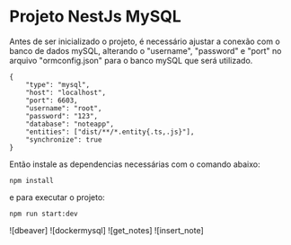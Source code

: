 # Projeto NestJs MySQL

Antes de ser inicializado o projeto, é necessário ajustar a conexão com o banco de dados mySQL, alterando o "username", "password" e "port" no arquivo "ormconfig.json" para o banco mySQL que será utilizado.
```
{
    "type": "mysql",
    "host": "localhost",
    "port": 6603,
    "username": "root",
    "password": "123",
    "database": "noteapp",
    "entities": ["dist/**/*.entity{.ts,.js}"],
    "synchronize": true
}
```
Então instale as dependencias necessárias com o comando abaixo:
```
npm install
```
e para executar o projeto:
```
npm run start:dev
```
<span align="center">
![dbeaver]
</span>

<span align="center">
![dockermysql]
</span>

<span align="center">
![get_notes]
</span>

<span align="center">
![insert_note]
</span>
